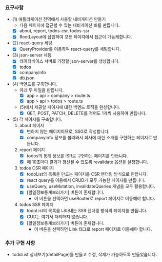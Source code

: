 ### 요구사항

- (1) 애플리케이션 전역에서 사용할 내비게이션 만들기
  - 다음 페이지에 접근할 수 있는 내비게이션 바를 만듭니다.
  - [x] about, report, todos-csr, todos-ssr
  - [x] RootLayout에 삽입하여 모든 페이지에서 접근이 가능케합니다.
- (2) react-query 세팅
  - [x] QueryProvider를 이용하여 react-query를 세팅합니다.
- (3) json-server 세팅
  - [x] 데이터베이스 서버로 가정할 json-server를 생성합니다.
  - [x] todos
  - [x] companyInfo
  - [x] db.json
- (4) 백엔드를 구축합니다.
  - 아래 두 파일을 만듭니다.
    - [x] app > api > company > route.ts
    - [x] app > api > todos > route.ts
  - (5)에서 제공할 페이지에 대한 백엔드 로직을 완성합니다.
    - [x] GET, POST, PATCH, DELETE를 적어도 1개씩 사용하여 만듭니다.
- (5) 각 페이지를 구축합니다.
  1. about 페이지
     - [x] 변하지 않는 페이지이므로, SSG로 작성합니다.
     - [x] companyInfo 정보를 불러와서 회사에 대한 소개를 구현하는 페이지로 만듭니다.
  2. report 페이지
     - [x] todos의 통계 정보를 ISR로 구현하는 페이지를 만듭니다.
     - [x] 매 10초마다 결과가 갱신될 수 있도록 revalidate 옵션을 설정합니다.
  3. todos CSR 페이지
     - [x] todoList의 목록을 만드는 페이지를 CSR 렌더링 방식으로 만듭니다.
     - [x] react query를 이용해서 CRUD가 모두 가능한 페이지를 만듭니다.
     - [x] useQuery, useMutation, invalidateQueries 개념을 모두 활용합니다.
     - [x] [할일정보통계보러가기] 버튼이 존재합니다.
       - 이 버튼을 선택하면 useRouter로 report 페이지로 이동해야 합니다.
  4. todos SSR 페이지
     - [x] todoList의 목록을 나타내는 SSR 렌더링 방식의 페이지를 만듭니다.
     - [x] CUD는 여기서 처리하지 않습니다.
     - [x] [할일정보통계보러가기] 버튼이 존재합니다.
       - 이 버튼을 선택하면 Link 태그로 report 페이지로 이동해야 합니다.

### 추가 구현 사항

- todoList 상세보기(detailPage)를 만들고 수정, 삭제가 가능하도록 만들었습니다.
